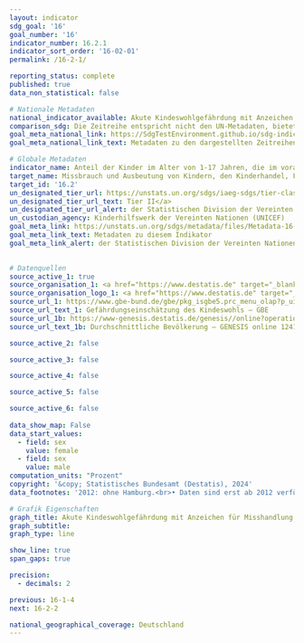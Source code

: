 ```yaml
---
layout: indicator    
sdg_goal: '16'    
goal_number: '16'    
indicator_number: 16.2.1    
indicator_sort_order: '16-02-01'    
permalink: /16-2-1/    

reporting_status: complete    
published: true    
data_non_statistical: false    

# Nationale Metadaten    
national_indicator_available: Akute Kindeswohlgefährdung mit Anzeichen für Misshandlung    
comparison_sdg: Die Zeitreihe entspricht nicht den UN-Metadaten, bietet aber zusätzliche Informationen.    
goal_meta_national_link: https://SdgTestEnvironment.github.io/sdg-indicators/public/Meta/16.2.1.pdf
goal_meta_national_link_text: Metadaten zu den dargestellten Zeitreihen    

# Globale Metadaten    
indicator_name: Anteil der Kinder im Alter von 1-17 Jahren, die im vorangegangenen Monat körperlicher Züchtigung und/ oder psychischer Aggression durch Betreuungspersonen ausgesetzt waren    
target_name: Missbrauch und Ausbeutung von Kindern, den Kinderhandel, Folter und alle Formen von Gewalt gegen Kinder beenden    
target_id: '16.2'    
un_designated_tier_url: https://unstats.un.org/sdgs/iaeg-sdgs/tier-classification/'    
un_designated_tier_url_text: Tier II</a>    
un_designated_tier_url_alert: der Statistischen Division der Vereinten Nationen    
un_custodian_agency: Kinderhilfswerk der Vereinten Nationen (UNICEF)    
goal_meta_link: https://unstats.un.org/sdgs/metadata/files/Metadata-16-02-01.pdf    
goal_meta_link_text: Metadaten zu diesem Indikator    
goal_meta_link_alert: der Statistischen Division der Vereinten Nationen    
    

# Datenquellen
source_active_1: true
source_organisation_1: <a href="https://www.destatis.de" target="_blank"> Statistisches Bundesamt (Destatis) </a>
source_organisation_logo_1: <a href="https://www.destatis.de" target="_blank"><img src="https://sdg-indikatoren.de/public/OrgImgDe/destatis.png" alt="Logo destatis" style="height:60px; width:148px"/></a>
source_url_1: https://www.gbe-bund.de/gbe/pkg_isgbe5.prc_menu_olap?p_uid=gasta&p_aid=52709180&p_sprache=D&p_help=2&p_indnr=137&p_version=1&p_ansnr=85129296
source_url_text_1: Gefährdungseinschätzung des Kindeswohls – GBE
source_url_1b: https://www-genesis.destatis.de/genesis//online?operation=table&code=12411-0041
source_url_text_1b: Durchschnittliche Bevölkerung – GENESIS online 12411-0041

source_active_2: false

source_active_3: false

source_active_4: false

source_active_5: false

source_active_6: false
    
data_show_map: False    
data_start_values: 
  - field: sex
    value: female
  - field: sex
    value: male    
computation_units: "Prozent"    
copyright: '&copy; Statistisches Bundesamt (Destatis), 2024'    
data_footnotes: '2012: ohne Hamburg.<br>• Daten sind erst ab 2012 verfügbar.'    

# Grafik Eigenschaften    
graph_title: Akute Kindeswohlgefährdung mit Anzeichen für Misshandlung
graph_subtitle:     
graph_type: line    

show_line: true
span_gaps: true

precision:
  - decimals: 2    

previous: 16-1-4    
next: 16-2-2    

national_geographical_coverage: Deutschland    
---
```


<span></span>